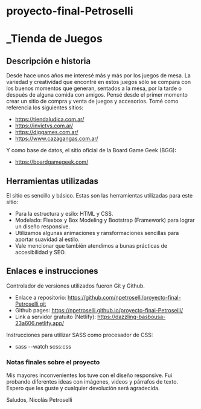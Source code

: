 # proyecto-final-Petroselli

# _Tienda de Juegos

## Descripción e historia

Desde hace unos años me interesé más y más por los juegos de mesa. La variedad y creatividad que encontré en estos juegos sólo se compara con los buenos momentos que generan, sentados a la mesa, por la tarde o después de alguna comida con amigos.
Pensé desde el primer momento crear un sitio de compra y venta de juegos y accesorios. Tomé como referencia los siguientes sitios:

- https://tiendaludica.com.ar/
- https://invictvs.com.ar/
- https://diggames.com.ar/
- https://www.cazagangas.com.ar/

Y como base de datos, el sitio oficial de la Board Game Geek (BGG):
- https://boardgamegeek.com/

## Herramientas utilizadas

El sitio es sencillo y básico. Estas son las herramientas utilizadas para este sitio:
- Para la estructura y esilo: HTML y CSS.
- Modelado: Flexbox y Box Modeling y Bootstrap (Framework) para lograr un diseño responsive.
- Utilizamos algunas animaciones y ransformaciones sencillas para aportar suavidad al estilo.
- Vale mencionar que también atendimos a bunas prácticas de accesibilidad y SEO.

## Enlaces e instrucciones

Controlador de versiones utilizados fueron Git y Github. 
- Enlace a repositorio: https://github.com/npetroselli/proyecto-final-Petroselli.git
- Github pages: https://npetroselli.github.io/proyecto-final-Petroselli/
- Link a servidor gratuito (Netlify): https://dazzling-basbousa-23a606.netlify.app/

Instrucciones para utilizar SASS como procesador de CSS:
- sass --watch scss:css

### Notas finales sobre el proyecto

Mis mayores inconvenientes los tuve con el diseño responsive. Fui probando diferentes ideas con imágenes, videos y párrafos de texto.
Espero que les guste y cualquier devolución será agradecida.

Saludos,
Nicolás Petroselli

